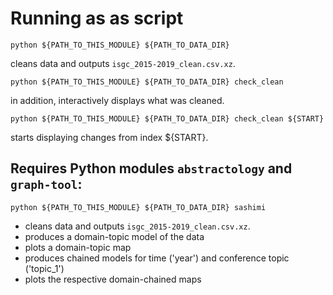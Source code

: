 # Running as as script

`python ${PATH_TO_THIS_MODULE} ${PATH_TO_DATA_DIR}`

cleans data and outputs `isgc_2015-2019_clean.csv.xz`.

`python ${PATH_TO_THIS_MODULE} ${PATH_TO_DATA_DIR} check_clean`

in addition, interactively displays what was cleaned.

`python ${PATH_TO_THIS_MODULE} ${PATH_TO_DATA_DIR} check_clean ${START}`

starts displaying changes from index ${START}.

## Requires Python modules `abstractology` and `graph-tool`:

`python ${PATH_TO_THIS_MODULE} ${PATH_TO_DATA_DIR} sashimi`

- cleans data and outputs `isgc_2015-2019_clean.csv.xz`.
- produces a domain-topic model of the data
- plots a domain-topic map
- produces chained models for time ('year') and conference topic ('topic_1')
- plots the respective domain-chained maps

